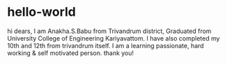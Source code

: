 # hello-world
hi dears,
I am Anakha.S.Babu from Trivandrum district,
Graduated from University College of Engineering Kariyavattom.
I have also completed my 10th and 12th from trivandrum  itself.
I am a learning passionate, hard working & self motivated person.
thank you!
